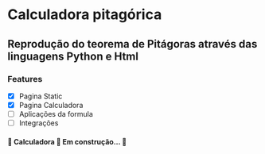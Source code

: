 # Calculadora pitagórica

## Reprodução do teorema de Pitágoras através das linguagens Python e Html

### Features

- [x] Pagina Static
- [x] Pagina Calculadora 
- [ ] Aplicações da formula
- [ ] Integrações

#### 🚧  Calculadora 🚀 Em construção...  🚧
